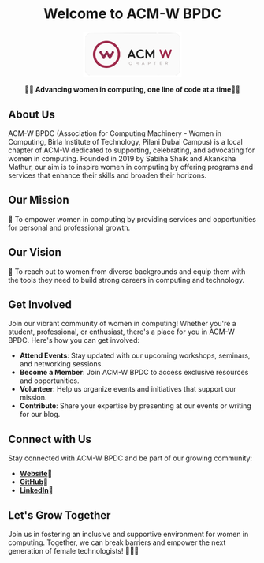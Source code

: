 

**<h1 align="center">Welcome to ACM-W BPDC</h1>**
<p align="center">
  <a href="https://www.acm.org/women">
    <img src="acmwlogo.png" alt="ACM-W Logo" width="200"/>
  </a>
</p>


**<p align="center">👩‍💻 Advancing women in computing, one line of code at a time👩‍💼</p>**


## About Us
ACM-W BPDC (Association for Computing Machinery - Women in Computing, Birla Institute of Technology, Pilani Dubai Campus) is a local chapter of ACM-W dedicated to supporting, celebrating, and advocating for women in computing. Founded in 2019 by Sabiha Shaik and Akanksha Mathur, our aim is to inspire women in computing by offering programs and services that enhance their skills and broaden their horizons.

## Our Mission

🌟 To empower women in computing by providing services and opportunities for personal and professional growth.

## Our Vision

🚀 To reach out to women from diverse backgrounds and equip them with the tools they need to build strong careers in computing and technology.

## Get Involved

Join our vibrant community of women in computing! Whether you're a student, professional, or enthusiast, there's a place for you in ACM-W BPDC. Here's how you can get involved:

- **Attend Events**: Stay updated with our upcoming workshops, seminars, and networking sessions.
- **Become a Member**: Join ACM-W BPDC to access exclusive resources and opportunities.
- **Volunteer**: Help us organize events and initiatives that support our mission.
- **Contribute**: Share your expertise by presenting at our events or writing for our blog.

## Connect with Us

Stay connected with ACM-W BPDC and be part of our growing community:

- [**Website**](https://www.acmbpdc.org/w)🔗
- [**GitHub**](https://github.com/acmw-bpdc)🐙
- [**LinkedIn**](https://ae.linkedin.com/company/acmw-bpdc)💼


## Let's Grow Together

Join us in fostering an inclusive and supportive environment for women in computing. Together, we can break barriers and empower the next generation of female technologists! 💪👩‍💻

